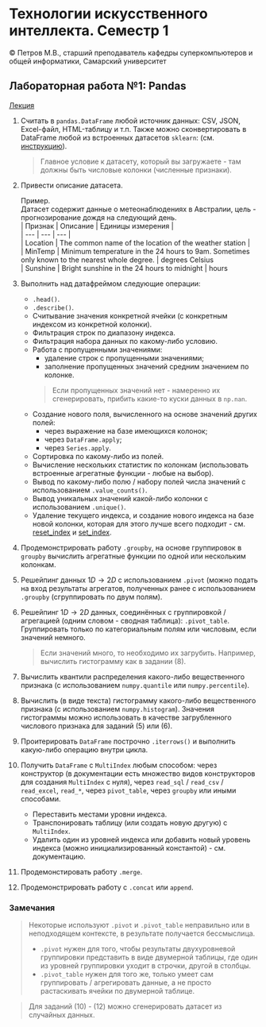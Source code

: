 # Технологии искусственного интеллекта. Семестр 1

© Петров М.В., старший преподаватель кафедры суперкомпьютеров и общей информатики, Самарский университет

## Лабораторная работа №1: Pandas

[Лекция](../lectures/lecture_1/lecture_1.ipynb)

1. Считать в `pandas.DataFrame` любой источник данных: CSV, JSON, Excel-файл, HTML-таблицу и т.п.
Также можно сконвертировать в DataFrame любой из встроенных датасетов `sklearn`: (см. [инструкцию](https://stackoverflow.com/questions/38105539/how-to-convert-a-scikit-learn-dataset-to-a-pandas-dataset)).  
   > Главное условие к датасету, который вы загружаете - там должны быть числовые колонки (численные признаки).

2. Привести описание датасета.  

   Пример.  
   Датасет содержит данные о метеонаблюдениях в Австралии, цель - прогнозирование дождя на следующий день.  
   | Признак | Описание | Единицы измерения |  
   | --- | --- | --- |  
   | Location | The common name of the location of the weather station |  
   | MinTemp | Minimum temperature in the 24 hours to 9am. Sometimes only known to the nearest whole degree. | degrees Celsius  
   | Sunshine | Bright sunshine in the 24 hours to midnight | hours

3. Выполнить над датафреймом следующие операции:  
   - `.head()`.
   - `.describe()`.
   - Считывание значения конкретной ячейки (с конкретным индексом из конкретной колонки).
   - Фильтрация строк по диапазону индекса.
   - Фильтрация набора данных по какому-либо условию.
   - Работа с пропущенными значениями:
      + удаление строк с пропущенными значениями;
      + заполнение пропущенных значений средним значением по колонке.  
     > Если пропущенных значений нет - намеренно их сгенерировать, прибить какие-то куски данных в `np.nan`.
   - Создание нового поля, вычисленного на основе значений других полей:
      + через выражение на базе имеющихся колонок;
      + через `DataFrame.apply`;
      + через `Series.apply`.
   - Сортировка по какому-либо из полей.
   - Вычисление нескольких статистик по колонкам (использовать встроенные агрегатные функции - любые на выбор).
   - Вывод по какому-либо полю / набору полей числа значений с использованием `.value_counts()`.
   - Вывод уникальных значений какой-либо колонки с использованием `.unique()`.
   - Удаление текущего индекса, и создание нового индекса на базе новой колонки, которая для этого лучше всего подходит - см. 
[reset_index](https://pandas.pydata.org/docs/reference/api/pandas.DataFrame.reset_index.html) и 
[set_index](https://pandas.pydata.org/docs/reference/api/pandas.DataFrame.set_index.html).

4. Продемонстрировать работу `.groupby`, на основе группировок в `groupby` вычислить агрегатные функции по одной или нескольким колонкам.

5. Решейпинг данных $1D\rightarrow2D$ с использованием `.pivot` (можно подать на вход результаты агрегатов, полученных ранее с использованием `.groupby` (сгруппировать по двум полям). 

6. Решейпинг $1D\rightarrow2D$ данных, соединённых с группировкой / агрегацией (одним словом - сводная таблица): `.pivot_table`. Группировать только по категориальным полям или числовым, если значений немного.
   > Если значений много, то необходимо их загрубить. Например, вычислить гистограмму как в задании (8).

7. Вычислить квантили распределения какого-либо вещественного признака (с использованием `numpy.quantile` или `numpy.percentile`).  

8. Вычислить (в виде текста) гистограмму какого-либо вещественного признака (с использованием `numpy.histogram`). Значения гистограммы можно использовать в качестве загрубленного числового признака для заданий (5) или (6).  

9. Проитерировать `DataFrame` построчно `.iterrows()` и выполнить какую-либо операцию внутри цикла.  

10. Получить `DataFrame` с `MultiIndex` любым способом: через конструктор (в документации есть множество видов конструкторов для создания `MultiIndex` с нуля), через `read_sql` / `read_csv` / `read_excel`, `read_*`, через `pivot_table`, через `groupby` или иными способами.  
    - Переставить местами уровни индекса.
    - Транспонировать таблицу (или создать новую другую) с `MultiIndex`.
    - Удалить один из уровней индекса или добавить новый уровень индекса (можно инициализированный константой) - см. документацию.

11. Продемонстировать работу `.merge`.

12. Продемонстрировать работу с `.concat` или `append`.

### Замечания

> Некоторые используют `.pivot` и `.pivot_table` неправильно или в неподходящем контексте, в результате получается бессмыслица.
> - `.pivot` нужен для того, чтобы результаты двухуровневой группировки представить в виде двумерной таблицы, где один из уровней группировки уходит в строчки, другой в столбцы.
> - `.pivot_table` нужен для того же, только умеет сам группировать / агрегировать данные, а не просто растаскивать ячейки по двумерной таблице.

> Для заданий (10) - (12) можно сгенерировать датасет из случайных данных.